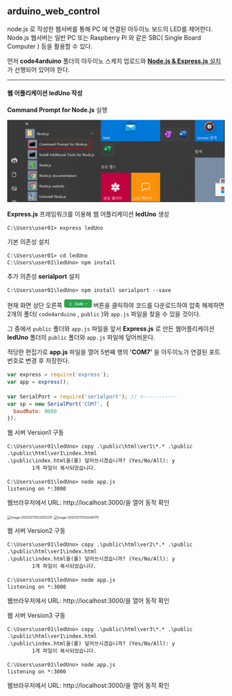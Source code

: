 ## arduino_web_control
node.js 로 작성한 웹서버를 통해 PC 에 연결된 아두이노 보드의 LED를 제어한다. Node.js 웹서버는 일반 PC 또는 Raspberry Pi 와 같은 SBC( Single Board Computer ) 등을 활용할 수 있다. 

먼저 **code4arduino** 폴더의 아두이노 스케치 업로드와 [**Node.js & Express.js**  설치](md/install_nodejs.md)가 선행되어 있어야 한다.

----

#### 웹 어플리케이션 ledUno 작성

**Command Prompt for Node.js**  실행

![image-20201217003919596](md\img\image-20201217003919596.png)

**Express.js**  프레임워크를 이용해 웹 어플리케이션 **ledUno** 생성

```
C:\Users\user01> express ledUno 
```

기본 의존성 설치

```
C:\Users\user01> cd ledUno 
C:\Users\user01\ledUno> npm install
```

추가 의존성 **serialport** 설치

```
C:\Users\user01\ledUno> npm install serialport --save
```

현재 화면 상단 오른쪽 <img src="md\img\image-20201217020612483.png" alt="image-20201217003919596" style="zoom:40%;" /> 버튼을 클릭하여 코드를 다운로드하여 압축 해제하면 2개의 폴더( `code4arduino` ,  `public` )와 `app.js` 파일을 찾을 수 있을 것이다.  

그 중에서 `public` 폴더와 `app.js` 파일을 앞서 **Express.js** 로 만든 웹어플리케이션 **ledUno** 폴더의  `public` 폴더와 `app.js` 파일에 덮어씌운다.

적당한 편집기로 **app.js** 파일을 열어 5번째 행의 **'COM7'** 을 아두이노가 연결된 포트번호로 변경 후 저장한다.

```javascript
var express = require('express');
var app = express();

var SerialPort = require('serialport'); // <-----------
var sp = new SerialPort('COM7', {
  baudRate: 9600
});
```

웹 서버 Version1 구동

```
C:\Users\user01\ledUno> copy .\public\html\ver1\*.* .\public
.\public\html\ver1\index.html
.\public\index.html을(를) 덮어쓰시겠습니까? (Yes/No/All): y
        1개 파일이 복사되었습니다.
        
C:\Users\user01\ledUno> node app.js
listening on *:3000 
```

웹브라우저에서 URL: http://localhost:3000/을 열어 동작 확인

<img src="C:\Users\Lee Yongjin\AppData\Roaming\Typora\typora-user-images\image-20201217033305331.png" alt="image-20201217033305331" style="zoom:52.2%;" />  <img src="C:\Users\Lee Yongjin\AppData\Roaming\Typora\typora-user-images\image-20201217033348170.png" alt="image-20201217033348170" style="zoom:52.2%;" />

웹 서버 Version2 구동

```
C:\Users\user01\ledUno> copy .\public\html\ver2\*.* .\public
.\public\html\ver1\index.html
.\public\index.html을(를) 덮어쓰시겠습니까? (Yes/No/All): y
        1개 파일이 복사되었습니다.
        
C:\Users\user01\ledUno> node app.js
listening on *:3000 
```

웹브라우저에서 URL: http://localhost:3000/을 열어 동작 확인



웹 서버 Version3 구동

```
C:\Users\user01\ledUno> copy .\public\html\ver3\*.* .\public
.\public\html\ver1\index.html
.\public\index.html을(를) 덮어쓰시겠습니까? (Yes/No/All): y
        1개 파일이 복사되었습니다.
        
C:\Users\user01\ledUno> node app.js
listening on *:3000 
```

웹브라우저에서 URL: http://localhost:3000/을 열어 동작 확인